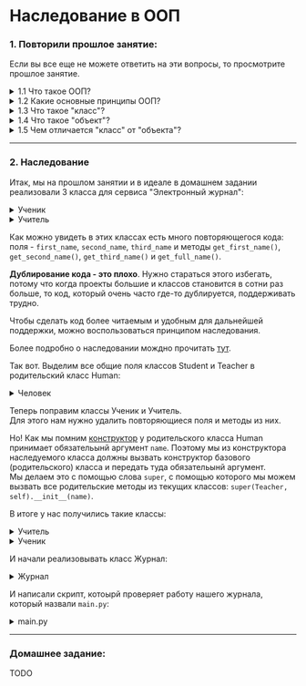 # Наследование в ООП


### 1. Повторили прошлое занятие:  
Если вы все еще не можете ответить на эти вопросы, то просмотрите прошлое занятие.

<details><summary>1.1 Что такое ООП?</summary>

**Объектно-ориентированное программирование (ООП)** - парадигма программирования, в которой основными концепциями являются понятия объектов и классов.

</details>

<details><summary>1.2 Какие основные принципы ООП?</summary>

- **Абстракция** - это выделение из потока инфомрации объектов, придание им характеристик, которые чётко определяют их концептуальные границы, отличая их между друг другом.
- **Инкапсуляция** - это механизм, который объединяет данные и методы, манипулирующие этими данными, и защищает и то и другое от внешнего вмешательства или неправильного использования. Когда методы и данные объединяются таким способом, создается объект. Т.е. грубо говоря с полями объекта мы работаем через методы объекта.
- **Наследование** - это механизм объектно-ориентированного программирования, позволяющий описать новый класс на основе уже существующего (родительского), при этом свойства и функциональность родительского класса заимствуются новым классом.
- **Полиморфизм** - это способность объекта выбирать правильный метод в зависимости от типа данных, полученных в сообщении.
</details>

<details><summary>1.3 Что такое "класс"?</summary>

**Класс** - описание нового типа данных с частичной или полной реализацией методов.

</details>


<details><summary>1.4 Что такое "объект"?</summary>

**Объект** - конкретный экземпляр какого-то класса созданный в памяти.

</details>


<details><summary>1.5 Чем отличается "класс" от "объекта"?</summary>

**Класс** - описание типа данных, а объект - конкретный его экземпляр.

</details>

---
### 2. Наследование

Итак, мы на прошлом занятии и в идеале в домашнем задании реализовали 3 класса для сервиса "Электронный журнал":
<details><summary>Ученик</summary>

```python
class Student(Human):
    def __init__(self, name, grade):
        second_name, first_name, third_name = name.split()
        self.first_name = first_name
        self.second_name = second_name
        self.third_name = third_name
        self.grade = grade

    def get_grade(self):
        return self.grade

    def get_first_name(self):
        return self.first_name

    def get_second_name(self):
        return self.second_name

    def get_third_name(self):
        return self.third_name

    def get_full_name(self):
        return "{} {} {}".format(self.second_name, self.first_name, self.third_name)
```
</details>

<details><summary>Учитель</summary>

```python
class Teacher(Human):
    def __init__(self, name, lesson):
        second_name, first_name, third_name = name.split()
        self.first_name = first_name
        self.second_name = second_name
        self.third_name = third_name
        self.lesson = lesson

    def get_first_name(self):
        return self.first_name

    def get_second_name(self):
        return self.second_name

    def get_third_name(self):
        return self.third_name

    def get_full_name(self):
        return "{} {} {}".format(self.second_name, self.first_name, self.third_name)

    def get_lesson(self):
        return self.lesson
```

</details>

Как можно увидеть в этих классах есть много повторяющегося кода: поля - `first_name`, `second_name`, `third_name` и методы `get_first_name()`, `get_second_name()`, `get_third_name()` и `get_full_name()`.  

**Дублирование кода - это плохо**. Нужно стараться этого избегать, потому что когда проекты большие и классов становится в сотни раз больше, то код, который очень часто где-то дублируется, поддерживать трудно.  

Чтобы сделать код более читаемым и удобным для дальнейшей поддержки, можно воспользоваться принципом наследования.

Более подробно о наследовании мождно прочитать [тут](http://younglinux.info/oopython/inheritance.php).

Так вот. Выделим все общие поля классов Student и Teacher в родительский класс Human:
<details><summary>Человек</summary>

```python
class Human(object):
    def __init__(self, name):
        second_name, first_name, third_name = name.split()
        self.first_name = first_name
        self.second_name = second_name
        self.third_name = third_name

    def get_first_name(self):
        return self.first_name

    def get_second_name(self):
        return self.second_name

    def get_third_name(self):
        return self.third_name

    def get_full_name(self):
        return "{} {} {}".format(self.second_name, self.first_name, self.third_name)

```
</details>

Теперь поправим классы Ученик и Учитель.  
Для этого нам нужно удалить повторяющиеся поля и методы из них.

Но! Как мы помним [конструктор](http://younglinux.info/oopython/init.php) у родительского класса Human принимает обязательынй аргумент `name`. Поэтому мы из конструктора наследуемого класса должны вызвать конструктор базового (родительского) класса и передать туда обязательынй аргумент.  
Мы делаем это с помощью слова `super`, с помощью которого мы можем вызвать все родительские методы из текущих классов: `super(Teacher, self).__init__(name)`.

В итоге у нас получились такие классы:
<details><summary>Учитель</summary>

```python
from human import Human

class Teacher(Human):
    def __init__(self, name, lesson):
        super(Teacher, self).__init__(name)
        self.lesson = lesson

    def get_lesson(self):
        return self.lesson
```
</details>

<details><summary>Ученик</summary>

```python
from human import Human

class Student(Human):
    def __init__(self, name, grade):
        super(Student, self).__init__(name)
        self.grade = grade

    def get_grade(self):
        return self.grade

```
</details>  



И начали реализовывать класс Журнал:

<details><summary>Журнал</summary>

```python
from teacher import Teacher

class Journal:
    def __init__(self, grade=9):
        self.grade = grade
        """
        my_journal = {
            "russian": {
                "Petrov Petr Petrovich": [2,3,4,5,6,7,],
                "Ivanov Ivan Ivanovich": [4,5,4,3,5],
            }
        }
        """
        self.my_journal = {
            "russian" : {"P P P": []},
            "literature": dict(),
            "math": dict(),
            "obj": dict()
        }

    def set_mark(self, teacher, student_name, mark):
        if not isinstance(teacher, Teacher):
            return

        lesson = teacher.lesson
        self.my_journal[lesson][student_name].append(mark)
```
</details>

И написали скрипт, котоырй проверяет работу нашего журнала, который назвали `main.py`:
<details><summary>main.py</summary>

```python
from journal import Journal
from teacher import Teacher

my_teacher = Teacher("I I I", "russian")

print(my_teacher.get_full_name())

my_journal = Journal()

my_journal.set_mark(my_teacher, "P P P", 5)
```
</details>

---
### Домашнее задание:
TODO
